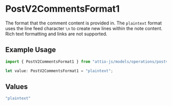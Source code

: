 # PostV2CommentsFormat1

The format that the comment content is provided in. The `plaintext` format uses the line feed character `\n` to create new lines within the note content. Rich text formatting and links are not supported.

## Example Usage

```typescript
import { PostV2CommentsFormat1 } from "attio-js/models/operations/postv2comments.js";

let value: PostV2CommentsFormat1 = "plaintext";
```

## Values

```typescript
"plaintext"
```